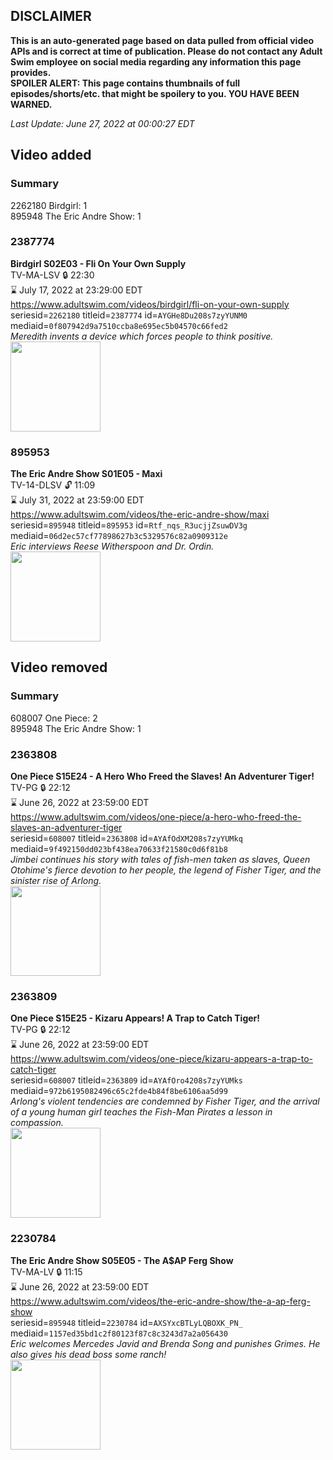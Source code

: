 ## DISCLAIMER
**This is an auto-generated page based on data pulled from official video APIs and is correct at time of publication. Please do not contact any Adult Swim employee on social media regarding any information this page provides.**  
**SPOILER ALERT: This page contains thumbnails of full episodes/shorts/etc. that might be spoilery to you. YOU HAVE BEEN WARNED.**  

_Last Update: June 27, 2022 at 00:00:27 EDT_
## Video added
### Summary
2262180 Birdgirl: 1  
895948 The Eric Andre Show: 1  
### 2387774
**Birdgirl S02E03 - Fli On Your Own Supply**  
TV-MA-LSV 🔒 22:30  
⌛ July 17, 2022 at 23:29:00 EDT  
https://www.adultswim.com/videos/birdgirl/fli-on-your-own-supply  
seriesid=`2262180` titleid=`2387774` id=`AYGHe8Du208s7zyYUNM0` mediaid=`0f807942d9a7510ccba8e695ec5b04570c66fed2`  
_Meredith invents a device which forces people to think positive._  
<a href="https://media.cdn.adultswim.com/uploads/20220621/thumbnails/2_226211417152-Birdgirl_201_FliOnYourOwnSupply.png"><img src="https://media.cdn.adultswim.com/uploads/20220621/thumbnails/2_226211417152-Birdgirl_201_FliOnYourOwnSupply.png" height="144px" /></a>
### 895953
**The Eric Andre Show S01E05 - Maxi**  
TV-14-DLSV 🔓 11:09  
⌛ July 31, 2022 at 23:59:00 EDT  
https://www.adultswim.com/videos/the-eric-andre-show/maxi  
seriesid=`895948` titleid=`895953` id=`Rtf_nqs_R3ucjjZsuwDV3g` mediaid=`06d2ec57cf77898627b3c5329576c82a0909312e`  
_Eric interviews Reese Witherspoon and Dr. Ordin._  
<a href="https://media.cdn.adultswim.com/uploads/20200304/thumbnails/2_203416915-ericandre_105_dup-20120910.jpg"><img src="https://media.cdn.adultswim.com/uploads/20200304/thumbnails/2_203416915-ericandre_105_dup-20120910.jpg" height="144px" /></a>
## Video removed
### Summary
608007 One Piece: 2  
895948 The Eric Andre Show: 1  
### 2363808
**One Piece S15E24 - A Hero Who Freed the Slaves! An Adventurer Tiger!**  
TV-PG 🔒 22:12  
⌛ June 26, 2022 at 23:59:00 EDT  
https://www.adultswim.com/videos/one-piece/a-hero-who-freed-the-slaves-an-adventurer-tiger  
seriesid=`608007` titleid=`2363808` id=`AYAfOdXM208s7zyYUMkq` mediaid=`9f492150dd023bf438ea70633f21580c0d6f81b8`  
_Jimbei continues his story with tales of fish-men taken as slaves, Queen Otohime's fierce devotion to her people, the legend of Fisher Tiger, and the sinister rise of Arlong._  
<a href="https://media.cdn.adultswim.com/uploads/20220412/thumbnails/2_224121521529-OnePiece_540_AHeroWhoFreedTheSlavesAnAdventurerTiger.png"><img src="https://media.cdn.adultswim.com/uploads/20220412/thumbnails/2_224121521529-OnePiece_540_AHeroWhoFreedTheSlavesAnAdventurerTiger.png" height="144px" /></a>
### 2363809
**One Piece S15E25 - Kizaru Appears! A Trap to Catch Tiger!**  
TV-PG 🔒 22:12  
⌛ June 26, 2022 at 23:59:00 EDT  
https://www.adultswim.com/videos/one-piece/kizaru-appears-a-trap-to-catch-tiger  
seriesid=`608007` titleid=`2363809` id=`AYAfOro4208s7zyYUMks` mediaid=`972b6195082496c65c2fde4b84f8be6106aa5d99`  
_Arlong's violent tendencies are condemned by Fisher Tiger, and the arrival of a young human girl teaches the Fish-Man Pirates a lesson in compassion._  
<a href="https://media.cdn.adultswim.com/uploads/20220412/thumbnails/2_224121522508-OnePiece_541_KizaruAppearsATrapToCatchTiger.png"><img src="https://media.cdn.adultswim.com/uploads/20220412/thumbnails/2_224121522508-OnePiece_541_KizaruAppearsATrapToCatchTiger.png" height="144px" /></a>
### 2230784
**The Eric Andre Show S05E05 - The A$AP Ferg Show**  
TV-MA-LV 🔒 11:15  
⌛ June 26, 2022 at 23:59:00 EDT  
https://www.adultswim.com/videos/the-eric-andre-show/the-a-ap-ferg-show  
seriesid=`895948` titleid=`2230784` id=`AXSYxcBTLyLQBOXK_PN_` mediaid=`1157ed35bd1c2f80123f87c8c3243d7a2a056430`  
_Eric welcomes Mercedes Javid and Brenda Song and punishes Grimes. He also gives his dead boss some ranch!_  
<a href="https://media.cdn.adultswim.com/uploads/20200916/thumbnails/2_209161719538-ericandre_507_dup-20200911.jpg"><img src="https://media.cdn.adultswim.com/uploads/20200916/thumbnails/2_209161719538-ericandre_507_dup-20200911.jpg" height="144px" /></a>
